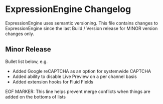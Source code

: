 # ExpressionEngine Changelog

ExpressionEngine uses semantic versioning. This file contains changes to ExpressionEngine since the last Build / Version release for MINOR version changes only.

## Minor Release

Bullet list below, e.g.
   - Added Google reCAPTCHA as an option for systemwide CAPTCHA
   - Added ability to disable Live Preview on a per channel basis
   - Added extension hooks for Fluid Fields



EOF MARKER: This line helps prevent merge conflicts when things are
added on the bottoms of lists
